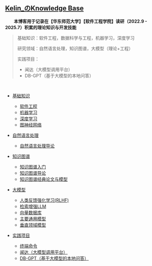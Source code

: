 ## [Kelin_のKnowledge Base](https://www.bullorwolf.top)

&emsp;&emsp;**本博客用于记录在【华东师范大学】【软件工程学院】读研（2022.9 - 2025.7）积累的理论知识与开发技能**

> 基础知识：软件工程，数据科学与工程，机器学习，深度学习
>
> 研究领域：自然语言处理，知识图谱，大模型（理论+工程）
>
> 实践项目：
>
> - 闻达（大模型调用平台）
> - DB-GPT（基于大模型的本地问答）

&emsp;&emsp;

- [基础知识](1.Basic/_basic.md)

  - [软件工程](1.Basic/SE/软件工程)
  - [机器学习](1.Basic/ML/机器学习)
  - [深度学习](1.Basic/DL/深度学习)
  - [图神经网络](1.Basic/Other/图神经网络)

- [自然语言处理](2.NLP/_nlp)

  - [自然语言处理导论](2.NLP/1.自然语言处理导论)

- [知识图谱](3.KG/_kg)

  - [知识图谱入门](3.KG/知识图谱入门)
  - [知识图谱导论](3.KG/知识图谱导论)
  - [知识图谱经典论文与模型](3.KG/KGE)

- [大模型](4.LLM/_llm)

  - [人类反馈强化学习(RLHF)](4.LLM/Theory/人类反馈强化学习(RLHF))
  - [检索增强LLM](4.LLM/Theory/检索增强LLM)
  - [向量数据库](4.LLM/Theory/向量数据库)
  - [主要通用模型](4.LLM/Engineering/主要通用模型)
  - [垂直领域模型](4.LLM/Engineering/垂直领域模型)

- [实践项目](5.Coding/_coding.md)

  - [终端命令](5.Coding/终端命令)
  - [闻达（大模型调用平台）](5.Coding/闻达)
  - [DB-GPT（基于大模型的本地问答）](5.Coding/DB-GPT)

  